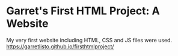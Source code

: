 # Garret's First HTML Project: A Website
My very first website including HTML, CSS and JS files were used. 
https://garretlisto.github.io/firsthtmlproject/
